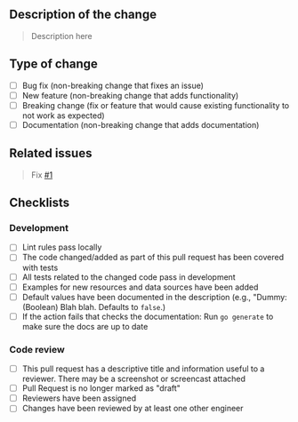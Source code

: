 ## Description of the change

> Description here

## Type of change

- [ ] Bug fix (non-breaking change that fixes an issue)
- [ ] New feature (non-breaking change that adds functionality)
- [ ] Breaking change (fix or feature that would cause existing functionality to not work as expected)
- [ ] Documentation (non-breaking change that adds documentation)

## Related issues

> Fix [#1]()

## Checklists

### Development

- [ ] Lint rules pass locally
- [ ] The code changed/added as part of this pull request has been covered with tests
- [ ] All tests related to the changed code pass in development
- [ ] Examples for new resources and data sources have been added
- [ ] Default values have been documented in the description (e.g., "Dummy: (Boolean) Blah blah. Defaults to `false`.)
- [ ] If the action fails that checks the documentation: Run `go generate` to make sure the docs are up to date

### Code review

- [ ] This pull request has a descriptive title and information useful to a reviewer. There may be a screenshot or screencast attached
- [ ] Pull Request is no longer marked as "draft"
- [ ] Reviewers have been assigned
- [ ] Changes have been reviewed by at least one other engineer
